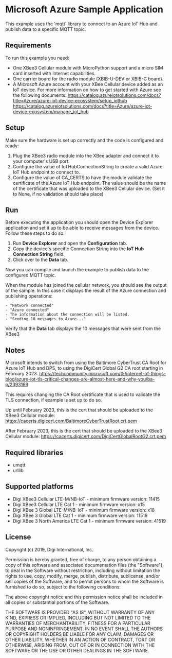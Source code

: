 Microsoft Azure Sample Application
==============================

This example uses the 'mqtt' library to connect to an Azure IoT Hub and
publish data to a specific MQTT topic.

Requirements
------------

To run this example you need:

* One XBee3 Cellular module with MicroPython support and a micro SIM card
  inserted with Internet capabilities.
* One carrier board for the radio module (XBIB-U-DEV or XBIB-C board).
* A Microsoft Azure account with your XBee Cellular device added as an IoT device.
  For more information on how to get started with Azure see the following documents:
  https://catalog.azureiotsolutions.com/docs?title=Azure/azure-iot-device-ecosystem/setup_iothub
  https://catalog.azureiotsolutions.com/docs?title=Azure/azure-iot-device-ecosystem/manage_iot_hub

Setup
-----

Make sure the hardware is set up correctly and the code is configured and
ready:

1. Plug the XBee3 radio module into the XBee adapter and connect it to your
   computer's USB port.
2. Configure the value of IoTHubConnectionString to create a valid
   Azure IoT Hub endpoint to connect to.
3. Configure the value of CA_CERTS to have the module validate the certificate
   of the Azure IoT Hub endpoint.
   The value should be the name of the certificate that was uploaded to the
   XBee3 Cellular device.
   (Set it to None, if no validation should take place)

Run
---

Before executing the application you should open the Device Explorer application
and set it up to be able to receive messages from the device.
Follow these steps to do so:

1. Run **Device Explorer** and open the **Configuration** tab.
2. Copy the device's specific Connection String into the **IoT Hub Connection String** field.
3. Click over to the **Data** tab.

Now you can compile and launch the example to publish data to the configured
MQTT topic.

When the module has joined the cellular network, you should see the output of
the sample. In this case it displays the result of the Azure connection and
publishing operations:

    - "Network connected"
    - "Azure connected"
    - The information about the connection will be listed.
    - "Sending 10 messages to Azure..."

Verify that the **Data** tab displays the 10 messages that were sent from the XBee3

Notes
-------

Microsoft intends to switch from using the Baltimore CyberTrust CA Root for
Azure IoT Hub and DPS, to using the DigiCert Global G2 CA root starting in February 2023.
https://techcommunity.microsoft.com/t5/internet-of-things-blog/azure-iot-tls-critical-changes-are-almost-here-and-why-you/ba-p/2393169

This requires changing the CA Root certificate that is used to validate
the TLS connection, if example is set up to do so.

Up until February 2023, this is the cert that should be uploaded
to the XBee3 Cellular module:
https://cacerts.digicert.com/BaltimoreCyberTrustRoot.crt.pem

After February 2023, this is the cert that should be uploaded
to the XBee3 Cellular module:
https://cacerts.digicert.com/DigiCertGlobalRootG2.crt.pem

Required libraries
--------------------

* umqtt
* urllib

Supported platforms
-------------------

* Digi XBee3 Cellular LTE-M/NB-IoT - minimum firmware version: 11415
* Digi XBee3 Cellular LTE Cat 1 - minimum firmware version: x15
* Digi XBee 3 Global LTE-M/NB-IoT - minimum firmware version: x18
* Digi XBee 3 Global LTE Cat 1 - minimum firmware version: 11519
* Digi XBee 3 North America LTE Cat 1 - minimum firmware version: 41519

License
-------

Copyright (c) 2019, Digi International, Inc.

Permission is hereby granted, free of charge, to any person obtaining a copy
of this software and associated documentation files (the "Software"), to deal
in the Software without restriction, including without limitation the rights
to use, copy, modify, merge, publish, distribute, sublicense, and/or sell
copies of the Software, and to permit persons to whom the Software is
furnished to do so, subject to the following conditions:

The above copyright notice and this permission notice shall be included in all
copies or substantial portions of the Software.

THE SOFTWARE IS PROVIDED "AS IS", WITHOUT WARRANTY OF ANY KIND, EXPRESS OR
IMPLIED, INCLUDING BUT NOT LIMITED TO THE WARRANTIES OF MERCHANTABILITY,
FITNESS FOR A PARTICULAR PURPOSE AND NONINFRINGEMENT. IN NO EVENT SHALL THE
AUTHORS OR COPYRIGHT HOLDERS BE LIABLE FOR ANY CLAIM, DAMAGES OR OTHER
LIABILITY, WHETHER IN AN ACTION OF CONTRACT, TORT OR OTHERWISE, ARISING FROM,
OUT OF OR IN CONNECTION WITH THE SOFTWARE OR THE USE OR OTHER DEALINGS IN THE
SOFTWARE.
